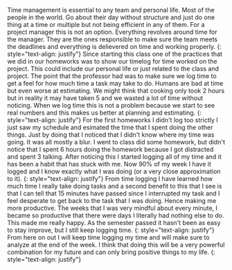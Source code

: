 Time management is essential to any team and personal life. Most of the people in the world. Go about their day without structure and just do one thing at a time or multiple but not being efficient in any of them. For a project manager this is not an option. Everything revolves around time for the manager. They are the ones responsible to make sure the team meets the deadlines and everything is delievered on time and working properly. 
{: style="text-align: justify"}
Since starting this class one of the practices that we did in our homeworks was to show our timelog for time worked on the project. This could include our personal life or just related to the class and project. The point that the professor had was to make sure we log time to get a feel for how much time a task may take to do. Humans are bad at time but even worse at estimating. We might think that cooking only took 2 hours but in reality it may have taken 5 and we wasted a lot of time without noticing. When we log time this is not a problem because we start to see real numbers and this makes us better at planning and estimating. 
{: style="text-align: justify"}
For the first homeworks I didn't log too strictly I just saw my schedule and esimated the time that I spent doing the other things. Just by doing that I noticed that I didn't know where my time was going. It was all mostly a blur. I went to class did some homework, but didn't notice that I spent 6 hours doing the homework because I got distracted and spent 3 talking. After noticing this I started logging all of my time and it has been a habit that has stuck with me. Now 90% of my week I have it logged and I know exactly what I was doing (or a very close approximation to it). 
{: style="text-align: justify"}
From time logging I have learned how much time I really take doing tasks and a second benefit to this that I see is that I can tell that 15 minutes have passed since I interrupted my task and I feel desperate to get back to the task that I was doing. Hence making me more productive. The weeks that I was very mindful about every minute, I became so productive that there were days I literally had nothing else to do. This made me really happy. As the semester passed it hasn't been as easy to stay improve, but I still keep logging time. 
{: style="text-align: justify"}
From here on out I will keep time logging my time and will make sure to analyze at the end of the week. I think that doing this will be a very powerful combination for my future and can only bring positive things to my life. 
{: style="text-align: justify"}
